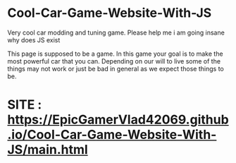 # Cool-Car-Game-Website-With-JS
Very cool car modding and tuning game. Please help me i am going insane why does JS exist



This page is supposed to be a game. In this game your goal is to make the most powerful car that you can. Depending on our will to live some of the things may not work or just be bad in general as we expect those things to be.


# SITE : https://EpicGamerVlad42069.github.io/Cool-Car-Game-Website-With-JS/main.html
